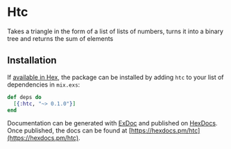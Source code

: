 # Htc

Takes a triangle in the form of a list of lists of numbers, turns it into a binary tree and returns the sum of elements

## Installation

If [available in Hex](https://hex.pm/docs/publish), the package can be installed
by adding `htc` to your list of dependencies in `mix.exs`:

```elixir
def deps do
  [{:htc, "~> 0.1.0"}]
end
```

Documentation can be generated with [ExDoc](https://github.com/elixir-lang/ex_doc)
and published on [HexDocs](https://hexdocs.pm). Once published, the docs can
be found at [https://hexdocs.pm/htc](https://hexdocs.pm/htc).

